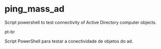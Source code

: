 # ping_mass_ad
 Script powershell to test connectivity of Active Directory computer objects.

 pt-br

 Script PowerShell para testar a conectividade de objetos do ad. 
